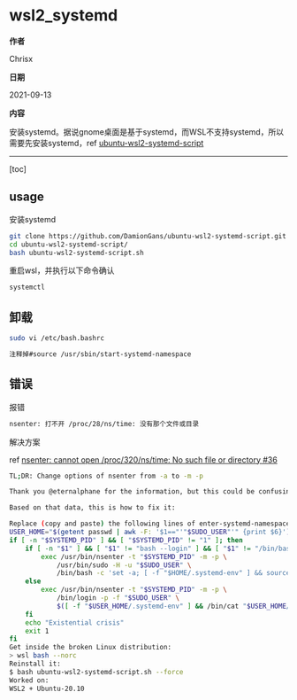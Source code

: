 # wsl2_systemd

**作者**

Chrisx

**日期**

2021-09-13

**内容**

安装systemd。据说gnome桌面是基于systemd，而WSL不支持systemd，所以需要先安装systemd，ref [ubuntu-wsl2-systemd-script](https://github.com/DamionGans/ubuntu-wsl2-systemd-script)

----

[toc]

## usage

安装systemd

```sh
git clone https://github.com/DamionGans/ubuntu-wsl2-systemd-script.git
cd ubuntu-wsl2-systemd-script/
bash ubuntu-wsl2-systemd-script.sh
```

重启wsl，并执行以下命令确认

```sh
systemctl
```

## 卸载

```sh
sudo vi /etc/bash.bashrc

注释掉#source /usr/sbin/start-systemd-namespace

```

## 错误

报错

```sh
nsenter: 打不开 /proc/28/ns/time: 没有那个文件或目录

```

解决方案

ref [nsenter: cannot open /proc/320/ns/time: No such file or directory #36](https://github.com/DamionGans/ubuntu-wsl2-systemd-script/issues/36)

```sh
TL;DR: Change options of nsenter from -a to -m -p

Thank you @eternalphane for the information, but this could be confusing for some people.

Based on that data, this is how to fix it:

Replace (copy and paste) the following lines of enter-systemd-namespace file. You can do it on Windows side.
USER_HOME="$(getent passwd | awk -F: '$1=="'"$SUDO_USER"'" {print $6}')"
if [ -n "$SYSTEMD_PID" ] && [ "$SYSTEMD_PID" != "1" ]; then
    if [ -n "$1" ] && [ "$1" != "bash --login" ] && [ "$1" != "/bin/bash --login" ]; then
        exec /usr/bin/nsenter -t "$SYSTEMD_PID" -m -p \
            /usr/bin/sudo -H -u "$SUDO_USER" \
            /bin/bash -c 'set -a; [ -f "$HOME/.systemd-env" ] && source "$HOME/.systemd-env"; set +a; exec bash -c '"$(printf "%q" "$@")"
    else
        exec /usr/bin/nsenter -t "$SYSTEMD_PID" -m -p \
            /bin/login -p -f "$SUDO_USER" \
            $([ -f "$USER_HOME/.systemd-env" ] && /bin/cat "$USER_HOME/.systemd-env" | xargs printf ' %q')
    fi
    echo "Existential crisis"
    exit 1
fi
Get inside the broken Linux distribution:
> wsl bash --norc
Reinstall it:
$ bash ubuntu-wsl2-systemd-script.sh --force
Worked on:
WSL2 + Ubuntu-20.10
```